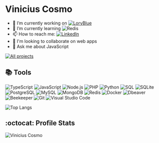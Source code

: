 # Vinicius Cosmo

- 🔭 I’m currently working on [![LoryBlue](https://custom-icon-badges.demolab.com/badge/-LoryBlu-1F222E?style=for-the-badge&logoColor=white&logo=repo)](https://github.com/loryblu/loryblu-api)
- 🌱 I’m currently learning ![Redis](https://img.shields.io/badge/Ruby-ff2020.svg?logo=ruby&logoColor=f2f2f2)
- 📫 How to reach me: [![LinkedIn](https://img.shields.io/badge/Vinicius%20Cosmo-007ACC.svg?logo=linkedin&logoColor=white)](https://www.linkedin.com/in/vinicius-cosmo-me/)
- 👯 I'm looking to collaborate on web apps
- 💬 Ask me about JavaScript

[![All projects](https://custom-icon-badges.demolab.com/badge/-Click%20Here%20For%20All%20My%20Repos-1F222E?style=for-the-badge&logoColor=white&logo=repo)](https://github.com/viniciuscosmome?tab=repositories&sort=stargazers)

## :books: Tools

![TypeScript](https://img.shields.io/badge/TypeScript-007ACC.svg?logo=typescript&logoColor=white)
![JavaScript](https://img.shields.io/badge/JavaScript-F7DF1E.svg?logo=javascript&logoColor=black)
![Node.js](https://img.shields.io/badge/Node.js-43853D.svg?logo=node.js&logoColor=white)
![PHP](https://img.shields.io/badge/PHP-777BB4.svg?logo=php&logoColor=white)
![Python](https://img.shields.io/badge/Python-14354C.svg?logo=python&logoColor=white)
![SQL](https://custom-icon-badges.demolab.com/badge/SQL-025E8C.svg?logo=database&logoColor=white)
![SQLite](https://img.shields.io/badge/SQLite-07405e.svg?logo=sqlite&logoColor=white)
![PostgreSQL](https://img.shields.io/badge/PostgreSQL-316192.svg?logo=postgresql&logoColor=white)
![MySQL](https://img.shields.io/badge/MySQL-00f.svg?logo=mysql&logoColor=white)
![MongoDB](https://img.shields.io/badge/MongoDB-4ea94b.svg?logo=mongodb&logoColor=white)
![Redis](https://img.shields.io/badge/Redis-ff2020.svg?logo=redis&logoColor=f2f2f2)
![Docker](https://img.shields.io/badge/Docker-0078d7.svg?logo=docker&logoColor=white)
![Dbeaver](https://custom-icon-badges.demolab.com/badge/-Dbeaver-372923?logo=dbeaver-mono&logoColor=white)
![Beekeeper](https://custom-icon-badges.demolab.com/badge/-Beekeeper-ffea17?logo=beekeeper.studio&logoColor=black)
![Git](https://img.shields.io/badge/Git-F05033.svg?logo=git&logoColor=white)
![Visual Studio Code](https://img.shields.io/badge/Visual%20Studio%20Code-0078d7.svg?logo=visual-studio-code&logoColor=white)

![Top Langs](https://github-readme-stats.vercel.app/api/top-langs/?username=viniciuscosmome&hide_progress=true&&custom_title=Top%20langs&bg_color=1a1b27&border_color=0000&theme=github_dark&text_color=70a5fd&title_color=70a5fd)

## :octocat: Profile Stats

![Vinicius Cosmo](https://github-readme-stats.vercel.app/api?username=viniciuscosmome&custom_title=Cosmo%20profile%20stats&bg_color=1a1b27&border_color=0000&theme=github_dark&text_color=70a5fd&title_color=70a5fd)
